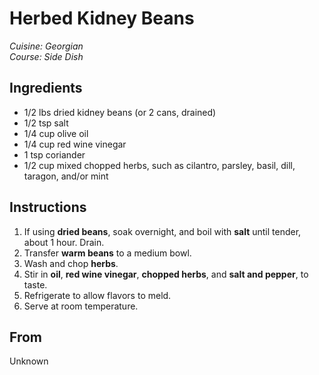 # Herbed Kidney Beans

_Cuisine:  Georgian_<br />
_Course:  Side Dish_

## Ingredients

- 1/2 lbs dried kidney beans (or 2 cans, drained)
- 1/2 tsp salt
- 1/4 cup olive oil
- 1/4 cup red wine vinegar
- 1 tsp coriander
- 1/2 cup mixed chopped herbs, such as cilantro, parsley, basil, dill, taragon, and/or mint

## Instructions

1. If using **dried beans**, soak overnight, and boil with **salt** until tender, about 1 hour.  Drain.
1. Transfer **warm beans** to a medium bowl.
1. Wash and chop **herbs**.
1. Stir in **oil**, **red wine vinegar**, **chopped herbs**, and **salt and pepper**, to taste.
1. Refrigerate to allow flavors to meld.
1. Serve at room temperature.

## From

Unknown